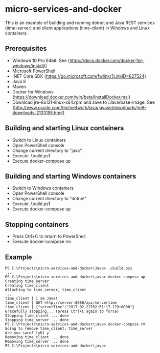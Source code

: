 # micro-services-and-docker
This is an example of building and running dotnet and Java REST services (time-server) and client applications (time-client) in Windows and Linux containers.

## Prerequisites
- Windows 10 Pro 64bit. See {https://docs.docker.com/docker-for-windows/install/}
- Microsoft PowerShell
- .NET Core SDK {https://go.microsoft.com/fwlink/?LinkID=827524}
- Java 8
- Maven
- Docker for Windows {https://download.docker.com/win/beta/InstallDocker.msi}
- Download jre-8u121-linux-x64.rpm and save to /Java/base-image. See {http://www.oracle.com/technetwork/java/javase/downloads/jre8-downloads-2133155.html}

## Building and starting Linux containers
- Switch to Linux containers
- Open PowerShell console
- Change current directory to "java"
- Execute .\build.ps1
- Execute docker-compose up

## Building and starting Windows containers
- Switch to Windows containers
- Open PowerShell console
- Change current directory to "dotnet"
- Execute .\build.ps1
- Execute docker-compose up

## Stopping containers
- Press Ctrl+C to return to PowerShell
- Execute docker-compose rm

## Example
```
PS C:\Projects\micro-services-and-docker\Java> .\build.ps1
...
PS C:\Projects\micro-services-and-docker\java> docker-compose up
Creating time_server
Creating time_client
Attaching to time_server, time_client
...
time_client | I am Java!
time_client | GET http://server:8080/api/servertime
time_client | {"serverTime":"2017-02-22T02:51:17.170+0000"}
Gracefully stopping... (press Ctrl+C again to force)
Stopping time_client ... done
Stopping time_server ... done
PS C:\Projects\micro-services-and-docker\java> docker-compose rm
Going to remove time_client, time_server
Are you sure? [yN] y
Removing time_client ... done
Removing time_server ... done
PS C:\Projects\micro-services-and-docker\java>
```
